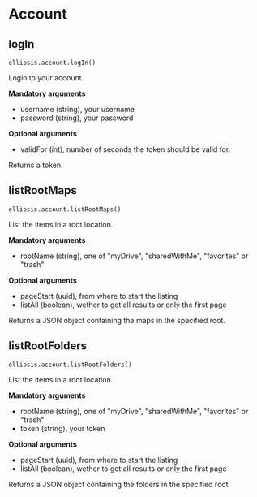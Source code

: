 # Account

## logIn

    ellipsis.account.logIn()

Login to your account.

**Mandatory arguments**

- username (string), your username
- password (string), your password

**Optional arguments**

- validFor (int), number of seconds the token should be valid for.

Returns a token.

## listRootMaps

    ellipsis.account.listRootMaps()

List the items in a root location.

**Mandatory arguments**

- rootName (string), one of "myDrive", "sharedWithMe", "favorites" or "trash"

**Optional arguments**

- pageStart (uuid), from where to start the listing
- listAll (boolean), wether to get all results or only the first page

Returns a JSON object containing the maps in the specified root.

## listRootFolders

    ellipsis.account.listRootFolders()

List the items in a root location.

**Mandatory arguments**

- rootName (string), one of "myDrive", "sharedWithMe", "favorites" or "trash"
- token (string), your token

**Optional arguments**

- pageStart (uuid), from where to start the listing
- listAll (boolean), wether to get all results or only the first page

Returns a JSON object containing the folders in the specified root.
